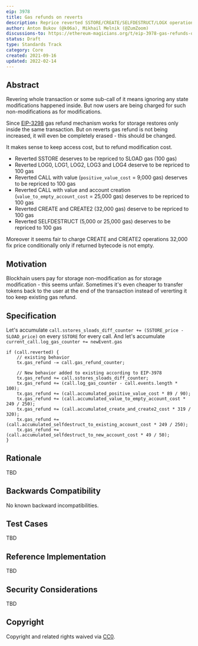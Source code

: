 ```yaml
---
eip: 3978
title: Gas refunds on reverts
description: Reprice reverted SSTORE/CREATE/SELFDESTRUCT/LOGX operations to 100 gas via gas refund mechanism due state non-modification.
author: Anton Bukov (@k06a), Mikhail Melnik (@ZumZoom)
discussions-to: https://ethereum-magicians.org/t/eip-3978-gas-refunds-on-reverts/7071/
status: Draft
type: Standards Track
category: Core
created: 2021-09-16
updated: 2022-02-14
---
```


## Abstract

Revering whole transaction or some sub-call of it means ignoring any state modifications happened inside. But now users are being charged for such non-modifications as for modifications.

Since [EIP-3298](./eip-3298.md) gas refund mechanism works for storage restores only inside the same transaction. But on reverts gas refund is not being increased, it will even be completely erased - this should be changed.

It makes sense to keep access cost, but to refund modification cost.
- Reverted SSTORE deserves to be repriced to SLOAD gas (100 gas)
- Reverted LOG0, LOG1, LOG2, LOG3 and LOG4 deserve to be repriced to 100 gas
- Reverted CALL with value (`positive_value_cost` = 9,000 gas) deserves to be repriced to 100 gas
- Reverted CALL with value and account creation (`value_to_empty_account_cost` = 25,000 gas) deserves to be repriced to 100 gas
- Reverted CREATE and CREATE2 (32,000 gas) deserve to be repriced to 100 gas
- Reverted SELFDESTRUCT (5,000 or 25,000 gas) deserves to be repriced to 100 gas

Moreover it seems fair to charge CREATE and CREATE2 operations 32,000 fix price conditionally only if returned bytecode is not empty.

## Motivation

Blockhain users pay for storage non-modification as for storage modification - this seems unfair. Sometimes it's even cheaper to transfer tokens back to the user at the end of the transaction instead of vererting it too keep existing gas refund.

## Specification

Let's accumulate `call.sstores_sloads_diff_counter += (SSTORE_price - SLOAD_price)` on every `SSTORE` for every call. And let's accumulate `current_call.log_gas_counter += newEvent.gas`

```
if (call.reverted) {
    // existing behavior
    tx.gas_refund -= call.gas_refund_counter;
    
    // New behavior added to existing according to EIP-3978
    tx.gas_refund += call.sstores_sloads_diff_counter;
    tx.gas_refund += (call.log_gas_counter - call.events.length * 100);
    tx.gas_refund += (call.accumulated_positive_value_cost * 89 / 90);
    tx.gas_refund += (call.accumulated_value_to_empty_account_cost * 249 / 250);
    tx.gas_refund += (call.accumulated_create_and_create2_cost * 319 / 320);
    tx.gas_refund += (call.accumulated_selfdestruct_to_existing_account_cost * 249 / 250);
    tx.gas_refund += (call.accumulated_selfdestruct_to_new_account_cost * 49 / 50);
}
```

## Rationale

TBD

## Backwards Compatibility

No known backward incompatibilities.

## Test Cases

TBD

## Reference Implementation

TBD

## Security Considerations

TBD

## Copyright
Copyright and related rights waived via [CC0](https://creativecommons.org/publicdomain/zero/1.0/).
